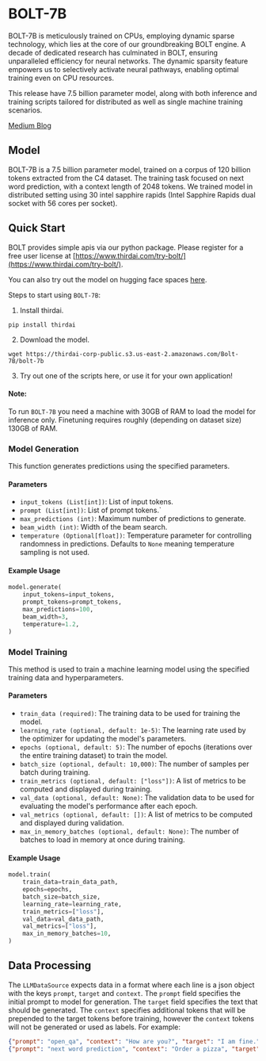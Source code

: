 # BOLT-7B

BOLT-7B is meticulously trained on CPUs, employing dynamic sparse technology, which lies at the core of our groundbreaking BOLT engine. A decade of dedicated research has culminated in BOLT, ensuring unparalleled efficiency for neural networks. The dynamic sparsity feature empowers us to selectively activate neural pathways, enabling optimal training even on CPU resources.

This release have 7.5 billion parameter model, along with both inference and training scripts tailored for distributed as well as single machine training scenarios.

[Medium Blog]()

## Model
BOLT-7B is a 7.5 billion parameter model, trained on a corpus of 120 billion tokens extracted from the C4 dataset. The training task focused on next word prediction, with a context length of 2048 tokens.
We trained model in distributed setting using 30 intel sapphire rapids (Intel Sapphire Rapids dual socket with 56 cores per socket).

## Quick Start
BOLT provides simple apis via our python package. Please register for a free user license at [https://www.thirdai.com/try-bolt/](https://www.thirdai.com/try-bolt/).

You can also try out the model on hugging face spaces [here](https://huggingface.co/spaces/thirdai/LLM-7B-open-qa). 

Steps to start using `BOLT-7B`:
1. Install thirdai.
```commandline
pip install thirdai
```
2. Download the model.
```commandline
wget https://thirdai-corp-public.s3.us-east-2.amazonaws.com/Bolt-7B/bolt-7b
```
3. Try out one of the scripts here, or use it for your own application!

#### Note: 
To run `BOLT-7B` you need a machine with 30GB of RAM to load the model for inference only. Finetuning requires roughly (depending on dataset size) 130GB of RAM. 

### Model Generation

This function generates predictions using the specified parameters.

#### Parameters

- `input_tokens (List[int])`: List of input tokens.
- `prompt (List[int])`: List of prompt tokens.`
- `max_predictions (int)`: Maximum number of predictions to generate.
- `beam_width (int)`: Width of the beam search.
- `temperature (Optional[float])`: Temperature parameter for controlling randomness in predictions. Defaults to `None` meaning temperature sampling is not used.

#### Example Usage

```python
model.generate(
    input_tokens=input_tokens,
    prompt_tokens=prompt_tokens,
    max_predictions=100,
    beam_width=3,
    temperature=1.2,
)
```

### Model Training

This method is used to train a machine learning model using the specified training data and hyperparameters.

#### Parameters

- `train_data (required)`: The training data to be used for training the model.
- `learning_rate (optional, default: 1e-5)`: The learning rate used by the optimizer for updating the model's parameters.
- `epochs (optional, default: 5)`: The number of epochs (iterations over the entire training dataset) to train the model.
- `batch_size (optional, default: 10,000)`: The number of samples per batch during training.
- `train_metrics (optional, default: ["loss"])`: A list of metrics to be computed and displayed during training.
- `val_data (optional, default: None)`: The validation data to be used for evaluating the model's performance after each epoch.
- `val_metrics (optional, default: [])`: A list of metrics to be computed and displayed during validation.
- `max_in_memory_batches (optional, default: None)`: The number of batches to load in memory at once during training. 

#### Example Usage

```python
model.train(
    train_data=train_data_path,
    epochs=epochs,
    batch_size=batch_size,
    learning_rate=learning_rate,
    train_metrics=["loss"],
    val_data=val_data_path,
    val_metrics=["loss"],
    max_in_memory_batches=10,
)
```


## Data Processing

The `LLMDataSource` expects data in a format where each line is a json object with the keys `prompt`, `target` and `context`. The `prompt` field specifies the initial prompt to model for generation. The `target` field specifies the text that should be generated. The `context` specifies additional tokens that will be prepended to the target tokens before training, however the `context` tokens will not be generated or used as labels. For example:

```json
{"prompt": "open_qa", "context": "How are you?", "target": "I am fine."}
{"prompt": "next word prediction", "context": "Order a pizza", "target": "for the party tonight."}
```
